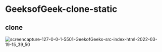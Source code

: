 # GeeksofGeek-clone-static
## clone
![screencapture-127-0-0-1-5501-GeekofGeeks-src-index-html-2022-03-19-15_39_50](https://user-images.githubusercontent.com/63362359/159116915-3dd52365-0f6c-4fe8-9bab-fbba7a70a8d4.png)
